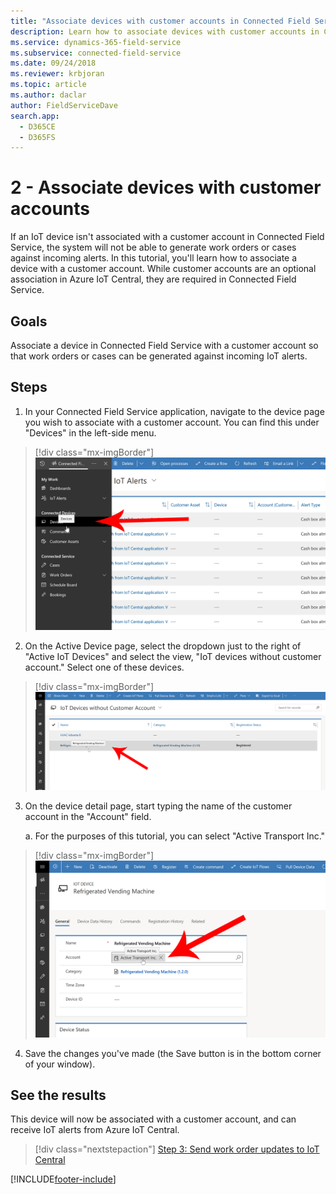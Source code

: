 ```yaml
---
title: "Associate devices with customer accounts in Connected Field Service | MicrosoftDocs"
description: Learn how to associate devices with customer accounts in Connected Field Service
ms.service: dynamics-365-field-service
ms.subservice: connected-field-service
ms.date: 09/24/2018
ms.reviewer: krbjoran
ms.topic: article
ms.author: daclar
author: FieldServiceDave
search.app: 
  - D365CE
  - D365FS
--- 
```


# 2 - Associate devices with customer accounts 

If an IoT device isn't associated with a customer account in Connected Field Service, the system will not be able to generate work orders or cases against incoming alerts. In this tutorial, you'll learn how to associate a device with a customer account. While customer accounts are an optional association in Azure IoT Central, they are required in Connected Field Service.

## Goals

Associate a device in Connected Field Service with a customer account so that work orders or cases can be generated against incoming IoT alerts.

## Steps

1. In your Connected Field Service application, navigate to the device page you wish to associate with a customer account. You can find this under "Devices" in the left-side menu.

> [!div class="mx-imgBorder"]
> ![Screenshot of "Devices" in the menu](media/iot-central-associate-devices-1.png)

2. On the Active Device page, select the dropdown just to the right of "Active IoT Devices" and select the view, "IoT devices without customer account." Select one of these devices.

> [!div class="mx-imgBorder"]
> ![Screenshot of a list of IoT devices in Connected Field Service.](media/iot-central-associate-devices-2.png)

3. On the device detail page, start typing the name of the customer account in the "Account" field.

    a. For the purposes of this tutorial, you can select "Active Transport Inc." 
    
> [!div class="mx-imgBorder"]
> ![Screenshot of the account field on the device detail page in Connected Field Service.](media/iot-central-associate-devices-3.png)

4. Save the changes you've made (the Save button is in the bottom corner of your window).

## See the results

This device will now be associated with a customer account, and can receive IoT alerts from Azure IoT Central.

> [!div class="nextstepaction"]
> [Step 3: Send work order updates to IoT Central](cfs-iot-central-work-orders.md)


[!INCLUDE[footer-include](../includes/footer-banner.md)]
